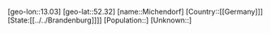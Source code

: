 ﻿---
location: [52.32,13.03]
type: City
tags:
- geo/City


SpocWebEntityId: 32463
isDeleted: false
confidential: public

---
[geo-lon::13.03]
[geo-lat::52.32]
[name::Michendorf]
[Country::[[Germany]]]
[State:[[../../Brandenburg]]]]
[Population::]
[Unknown::]

